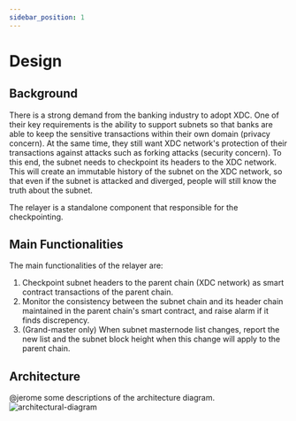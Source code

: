 ```yaml
---
sidebar_position: 1
---
```


# Design

## Background

There is a strong demand from the banking industry to adopt XDC. One of their key requirements is the ability to support subnets so that banks are able to keep the sensitive transactions within their own domain (privacy concern). At the same time, they still want XDC network's protection of their transactions against attacks such as forking attacks (security concern). To this end, the subnet needs to checkpoint its headers to the XDC network. This will create an immutable history of the subnet on the XDC network, so that even if the subnet is attacked and diverged, people will still know the truth about the subnet.

The relayer is a standalone component that responsible for the checkpointing.

## Main Functionalities

The main functionalities of the relayer are:
1. Checkpoint subnet headers to the parent chain (XDC network) as smart contract transactions of the parent chain.
2. Monitor the consistency between the subnet chain and its header chain maintained in the parent chain's smart contract, and raise alarm if it finds discrepency.
3. (Grand-master only) When subnet masternode list changes, report the new list and the subnet block height when this change will apply to the parent chain.


## Architecture

@jerome some descriptions of the architecture diagram.
![architectural-diagram](relayer-diagram.jpg)
